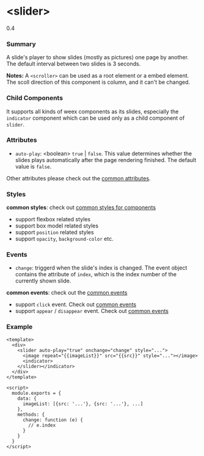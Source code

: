 # &lt;slider&gt;
<span class="weex-version">0.4</span>

### Summary

A slide's player to show slides (mostly as pictures) one page by another. The default interval between two slides is 3 seconds.


**Notes:** A `<scroller>` can be used as a root element or a embed element. The scoll direction of this component is column, and it can't be changed.

### Child Components

It supports all kinds of weex components as its slides, especially the `indicator` component which can be used only as a child component of `slider`.

### Attributes

- `auto-play`: &lt;boolean&gt; `true` | `false`. This value determines whether the slides plays automatically after the page rendering finished. The default value is `false`.

Other attributes please check out the [common attributes](../references/common-attrs.md).

### Styles

**common styles**: check out [common styles for components](../references/common-style.md)

- support flexbox related styles
- support box model related styles
- support ``position`` related styles
- support ``opacity``, ``background-color`` etc.

### Events

- `change`: triggerd when the slide's index is changed. The event object contains the attribute of `index`, which is the index number of the currently shown slide.

**common events**: check out the [common events](../references/common-event.md)

- support `click` event. Check out [common events](../references/common-event.md)
- support `appear` / `disappear` event. Check out [common events](../references/common-event.md)

### Example

```
<template>
  <div>
    <slider auto-play="true" onchange="change" style="...">
      <image repeat="{{imageList}}" src="{{src}}" style="..."></image>
      <indicator>
    </slider></indicator>
  </div>
</template>

<script>
  module.exports = {
    data: {
      imageList: [{src: '...'}, {src: '...'}, ...]
    },
    methods: {
      change: function (e) {
        // e.index
      }
    }
  }
</script>
```


